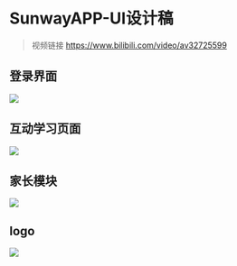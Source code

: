 # SunwayAPP-UI设计稿
> 视频链接 https://www.bilibili.com/video/av32725599

## 登录界面
![](https://github.com/bitbitluo/Sunway-UI/blob/master/login.png)

## 互动学习页面
![](https://github.com/bitbitluo/Sunway-UI/blob/master/%E8%BE%85%E5%AF%BC.png)

## 家长模块
![](https://github.com/bitbitluo/Sunway-UI/blob/master/%E5%AE%B6%E9%95%BF.jpg)

## logo
![](https://github.com/bitbitluo/Sunway-UI/blob/master/logo.png)

